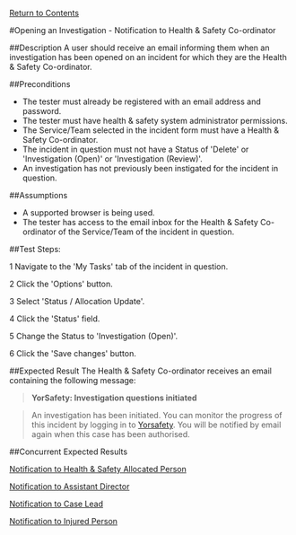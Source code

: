 [Return to Contents](https://github.com/infojam-james/test-cases/blob/master/Contents.md)

#Opening an Investigation - Notification to Health & Safety Co-ordinator

##Description
A user should receive an email informing them when an investigation has been opened on an incident for which they are the Health & Safety Co-ordinator.

##Preconditions 
+ The tester must already be registered with an email address and password.
+ The tester must have health & safety system administrator permissions.
+ The Service/Team selected in the incident form must have a Health & Safety Co-ordinator.
+ The incident in question must not have a Status of 'Delete' or 'Investigation (Open)' or 'Investigation (Review)'.
+ An investigation has not previously been instigated for the incident in question.

##Assumptions
+ A supported browser is being used.
+ The tester has access to the email inbox for the Health & Safety Co-ordinator of the Service/Team of the incident in question.

##Test Steps:

1 Navigate to the 'My Tasks' tab of the incident in question.

2 Click the 'Options' button.

3 Select 'Status / Allocation Update'.

4 Click the 'Status' field.

5 Change the Status to 'Investigation (Open)'.

6 Click the 'Save changes' button.

##Expected Result
The Health & Safety Co-ordinator receives an email containing the following message:

>**YorSafety: Investigation questions initiated**

>An investigation has been initiated. You can monitor the progress of this incident by logging in to [Yorsafety](https://www.yorsafety.org.uk).  You will be notified by email again when this case has been authorised.  

##Concurrent Expected Results

[Notification to Health & Safety Allocated Person](https://github.com/infojam-james/test-cases/blob/master/Investigations/Opening-an-Investigation/investigations-1.md)

[Notification to Assistant Director](https://github.com/infojam-james/test-cases/blob/master/Investigations/Opening-an-Investigation/investigations-2.md)

[Notification to Case Lead](https://github.com/infojam-james/test-cases/blob/master/Investigations/Opening-an-Investigation/investigations-5.md)

[Notification to Injured Person](https://github.com/infojam-james/test-cases/blob/master/Investigations/Opening-an-Investigation/investigations-6.md)
